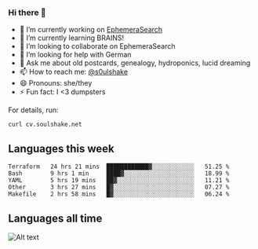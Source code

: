### Hi there 👋

<!--
**soulshake/soulshake** is a ✨ _special_ ✨ repository because its `README.md` (this file) appears on your GitHub profile.

Here are some ideas to get you started:

- 🔭 I’m currently working on ...
- 🌱 I’m currently learning ...
- 👯 I’m looking to collaborate on ...
- 🤔 I’m looking for help with ...
- 💬 Ask me about ...
- 📫 How to reach me: ...
- 😄 Pronouns: ...
- ⚡ Fun fact: ...
-->


- 🔭 I’m currently working on [EphemeraSearch](https://www.ephemerasearch.com/)
- 🌱 I’m currently learning BRAINS!
- 👯 I’m looking to collaborate on EphemeraSearch
- 🤔 I’m looking for help with German
- 💬 Ask me about old postcards, genealogy, hydroponics, lucid dreaming
- 📫 How to reach me: [@s0ulshake](https://twitter.com/soulshake)
- 😄 Pronouns: she/they
- ⚡ Fun fact: I <3 dumpsters

For details, run:

```
curl cv.soulshake.net
```

## Languages this week

<!--START_SECTION:waka-->
```text
Terraform   24 hrs 21 mins  ████████████▓░░░░░░░░░░░░   51.25 % 
Bash        9 hrs 1 min     ████▓░░░░░░░░░░░░░░░░░░░░   18.99 % 
YAML        5 hrs 19 mins   ██▓░░░░░░░░░░░░░░░░░░░░░░   11.21 % 
Other       3 hrs 27 mins   █▓░░░░░░░░░░░░░░░░░░░░░░░   07.27 % 
Makefile    2 hrs 58 mins   █▓░░░░░░░░░░░░░░░░░░░░░░░   06.24 % 
```
<!--END_SECTION:waka-->

## Languages all time
![Alt text](https://wakatime.com/share/@aj/6aa10b67-a5e9-4fb1-acaf-8692f4385172.svg)
